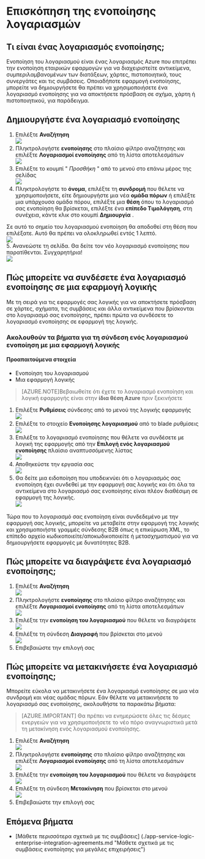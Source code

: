 <properties 
    pageTitle="Επισκόπηση των λογαριασμών ενοποίηση και το πακέτο ενοποίησης για μεγάλες επιχειρήσεις | Microsoft Azure εφαρμογής υπηρεσίας | Microsoft Azure" 
    description="Μάθετε όλα σχετικά με τους λογαριασμούς ενοποίησης, το πακέτο ενοποίησης για μεγάλες επιχειρήσεις και λογική εφαρμογών" 
    services="logic-apps" 
    documentationCenter=".net,nodejs,java"
    authors="msftman" 
    manager="erikre" 
    editor="cgronlun"/>

<tags 
    ms.service="logic-apps" 
    ms.workload="integration" 
    ms.tgt_pltfrm="na" 
    ms.devlang="na" 
    ms.topic="article" 
    ms.date="07/08/2016" 
    ms.author="deonhe"/>

# <a name="overview-of-integration-accounts"></a>Επισκόπηση της ενοποίησης λογαριασμών

## <a name="what-is-an-integration-account"></a>Τι είναι ένας λογαριασμός ενοποίησης;
Ενοποίηση του λογαριασμού είναι ένας λογαριασμός Azure που επιτρέπει την ενοποίηση εταιρικών εφαρμογών για να διαχειριστείτε αντικείμενα, συμπεριλαμβανομένων των διατάξεων, χάρτες, πιστοποιητικά, τους συνεργάτες και τις συμβάσεις. Οποιαδήποτε εφαρμογή ενοποίησης, μπορείτε να δημιουργήσετε θα πρέπει να χρησιμοποιήσετε ένα λογαριασμό ενοποίησης για να αποκτήσετε πρόσβαση σε σχήμα, χάρτη ή πιστοποιητικού, για παράδειγμα.

## <a name="create-an-integration-account"></a>Δημιουργήστε ένα λογαριασμό ενοποίησης 
1. Επιλέξτε **Αναζήτηση**   
![](./media/app-service-logic-enterprise-integration-accounts/account-1.png)  
2. Πληκτρολογήστε **ενοποίησης** στο πλαίσιο φίλτρο αναζήτησης και επιλέξτε **Λογαριασμοί ενοποίησης** από τη λίστα αποτελεσμάτων     
 ![](./media/app-service-logic-enterprise-integration-accounts/account-2.png)  
3. Επιλέξτε το κουμπί " *Προσθήκη* " από το μενού στο επάνω μέρος της σελίδας      
![](./media/app-service-logic-enterprise-integration-accounts/account-3.png)  
4. Πληκτρολογήστε το **όνομα**, επιλέξτε τη **συνδρομή** που θέλετε να χρησιμοποιήσετε, είτε δημιουργήστε μια νέα **ομάδα πόρων** ή επιλέξτε μια υπάρχουσα ομάδα πόρου, επιλέξτε μια **θέση** όπου το λογαριασμό σας ενοποίηση θα βρίσκεται, επιλέξτε ένα **επίπεδο Τιμολόγηση**, στη συνέχεια, κάντε κλικ στο κουμπί **Δημιουργία** .   

  Σε αυτό το σημείο του λογαριασμού ενοποίηση θα αποδοθεί στη θέση που επιλέξατε. Αυτό θα πρέπει να ολοκληρωθεί εντός 1 λεπτό.    
![](./media/app-service-logic-enterprise-integration-accounts/account-4.png)  
5. Ανανεώστε τη σελίδα. Θα δείτε τον νέο λογαριασμό ενοποίησης που παρατίθενται. Συγχαρητήρια!  
![](./media/app-service-logic-enterprise-integration-accounts/account-5.png) 

## <a name="how-to-link-an-integration-account-to-a-logic-app"></a>Πώς μπορείτε να συνδέσετε ένα λογαριασμό ενοποίησης σε μια εφαρμογή λογικής
Με τη σειρά για τις εφαρμογές σας λογικής για να αποκτήσετε πρόσβαση σε χάρτες, σχήματα, τις συμβάσεις και άλλα αντικείμενα που βρίσκονται στο λογαριασμό σας ενοποίησης, πρέπει πρώτα να συνδέσετε το λογαριασμό ενοποίησης σε εφαρμογή της λογικής.

### <a name="here-are-the-steps-to-link-an-integration-account-to-a-logic-app"></a>Ακολουθούν τα βήματα για τη σύνδεση ενός λογαριασμού ενοποίηση με μια εφαρμογή λογικής 

#### <a name="prerequisites"></a>Προαπαιτούμενα στοιχεία
- Ενοποίηση του λογαριασμού
- Μια εφαρμογή λογικής

>[AZURE.NOTE]Βεβαιωθείτε ότι έχετε το λογαριασμό ενοποίηση και λογική εφαρμογής είναι στην **ίδια θέση Azure** πριν ξεκινήσετε

1. Επιλέξτε **Ρυθμίσεις** σύνδεσης από το μενού της λογικής εφαρμογής  
![](./media/app-service-logic-enterprise-integration-accounts/linkaccount-1.png)   
2. Επιλέξτε το στοιχείο **Ενοποίησης λογαριασμού** από το blade ρυθμίσεις  
![](./media/app-service-logic-enterprise-integration-accounts/linkaccount-2.png)   
3. Επιλέξτε το λογαριασμό ενοποίησης που θέλετε να συνδέσετε με λογική της εφαρμογής από την **Επιλογή ενός λογαριασμού ενοποίησης** πλαίσιο αναπτυσσόμενης λίστας  
![](./media/app-service-logic-enterprise-integration-accounts/linkaccount-3.png)   
4. Αποθηκεύστε την εργασία σας  
![](./media/app-service-logic-enterprise-integration-accounts/linkaccount-4.png)   
5. Θα δείτε μια ειδοποίηση που υποδεικνύει ότι ο λογαριασμός σας ενοποίηση έχει συνδεθεί με την εφαρμογή σας λογικής και ότι όλα τα αντικείμενα στο λογαριασμό σας ενοποίησης είναι πλέον διαθέσιμη σε εφαρμογή της λογικής.  
![](./media/app-service-logic-enterprise-integration-accounts/linkaccount-5.png)   

Τώρα που το λογαριασμό σας ενοποίηση είναι συνδεδεμένο με την εφαρμογή σας λογικής, μπορείτε να μεταβείτε στην εφαρμογή της λογικής και χρησιμοποιήστε γραμμές σύνδεσης B2B όπως η επικύρωση XML, το επίπεδο αρχείο κωδικοποιείτε/αποκωδικοποιείτε ή μετασχηματισμού για να δημιουργήσετε εφαρμογές με δυνατότητες B2B.  
    
## <a name="how-to-delete-an-integration-account"></a>Πώς μπορείτε να διαγράψετε ένα λογαριασμό ενοποίησης;
1. Επιλέξτε **Αναζήτηση**  
![](./media/app-service-logic-enterprise-integration-overview/overview-1.png)    
2. Πληκτρολογήστε **ενοποίησης** στο πλαίσιο φίλτρο αναζήτησης και επιλέξτε **Λογαριασμοί ενοποίησης** από τη λίστα αποτελεσμάτων     
 ![](./media/app-service-logic-enterprise-integration-overview/overview-2.png)  
3. Επιλέξτε την **ενοποίηση του λογαριασμού** που θέλετε να διαγράψετε  
![](./media/app-service-logic-enterprise-integration-overview/overview-3.png)  
4. Επιλέξτε τη σύνδεση **Διαγραφή** που βρίσκεται στο μενού   
![](./media/app-service-logic-enterprise-integration-accounts/delete.png)  
5. Επιβεβαιώστε την επιλογή σας    

## <a name="how-to-move-an-integration-account"></a>Πώς μπορείτε να μετακινήσετε ένα λογαριασμό ενοποίησης;
Μπορείτε εύκολα να μετακινήσετε ένα λογαριασμό ενοποίησης σε μια νέα συνδρομή και νέας ομάδας πόρων. Εάν θέλετε να μετακινήσετε το λογαριασμό σας ενοποίησης, ακολουθήστε τα παρακάτω βήματα:

>[AZURE.IMPORTANT] Θα πρέπει να ενημερώσετε όλες τις δέσμες ενεργειών για να χρησιμοποιήσετε το νέο πόρο αναγνωριστικά μετά τη μετακίνηση ενός λογαριασμού ενοποίησης.

1. Επιλέξτε **Αναζήτηση**  
![](./media/app-service-logic-enterprise-integration-overview/overview-1.png)    
2. Πληκτρολογήστε **ενοποίησης** στο πλαίσιο φίλτρο αναζήτησης και επιλέξτε **Λογαριασμοί ενοποίησης** από τη λίστα αποτελεσμάτων     
 ![](./media/app-service-logic-enterprise-integration-overview/overview-2.png)  
3. Επιλέξτε την **ενοποίηση του λογαριασμού** που θέλετε να διαγράψετε  
![](./media/app-service-logic-enterprise-integration-overview/overview-3.png)  
4. Επιλέξτε τη σύνδεση **Μετακίνηση** που βρίσκεται στο μενού   
![](./media/app-service-logic-enterprise-integration-accounts/move.png)  
5. Επιβεβαιώστε την επιλογή σας    

## <a name="next-steps"></a>Επόμενα βήματα
- [Μάθετε περισσότερα σχετικά με τις συμβάσεις] (./app-service-logic-enterprise-integration-agreements.md "Μάθετε σχετικά με τις συμβάσεις ενοποίησης για μεγάλες επιχειρήσεις")  


 
